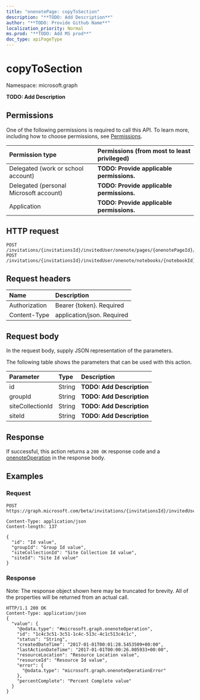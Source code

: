 ```yaml
---
title: "onenotePage: copyToSection"
description: "**TODO: Add Description**"
author: "**TODO: Provide Github Name**"
localization_priority: Normal
ms.prod: "**TODO: Add MS prod**"
doc_type: apiPageType
---
```


# copyToSection

Namespace: microsoft.graph

**TODO: Add Description**

## Permissions
One of the following permissions is required to call this API. To learn more, including how to choose permissions, see [Permissions](/concepts/permissions-reference.md).

|Permission type|Permissions (from most to least privileged)|
|:---|:---|
|Delegated (work or school account)|**TODO: Provide applicable permissions.**|
|Delegated (personal Microsoft account)|**TODO: Provide applicable permissions.**|
|Application|**TODO: Provide applicable permissions.**|

## HTTP request
<!-- {
  "blockType": "ignored"
}
-->
``` http
POST /invitations/{invitationsId}/invitedUser/onenote/pages/{onenotePageId}/copyToSection
POST /invitations/{invitationsId}/invitedUser/onenote/notebooks/{notebookId}/sections/{onenoteSectionId}/pages/{onenotePageId}/copyToSection
```

## Request headers
|Name|Description|
|:---|:---|
|Authorization|Bearer {token}. Required|
|Content-Type|application/json. Required|

## Request body
In the request body, supply JSON representation of the parameters.

The following table shows the parameters that can be used with this action.

|Parameter|Type|Description|
|:---|:---|:---|
|id|String|**TODO: Add Description**|
|groupId|String|**TODO: Add Description**|
|siteCollectionId|String|**TODO: Add Description**|
|siteId|String|**TODO: Add Description**|



## Response
If successful, this action returns a `200 OK` response code and a [onenoteOperation](../resources/onenoteoperation.md) in the response body.

## Examples

### Request
<!-- {
  "blockType": "request",
  "name": "onenotepage_copytosection"
}
-->
``` http
POST https://graph.microsoft.com/beta/invitations/{invitationsId}/invitedUser/onenote/pages/{onenotePageId}/copyToSection

Content-Type: application/json
Content-length: 137

{
  "id": "Id value",
  "groupId": "Group Id value",
  "siteCollectionId": "Site Collection Id value",
  "siteId": "Site Id value"
}
```

### Response
Note: The response object shown here may be truncated for brevity. All of the properties will be returned from an actual call.
<!-- {
  "blockType": "response",
  "truncated": true,
  "@odata.type": "microsoft.graph.onenoteoperation"
}
-->
``` http
HTTP/1.1 200 OK
Content-Type: application/json
{
  "value": {
    "@odata.type": "#microsoft.graph.onenoteOperation",
    "id": "1c4c3c51-3c51-1c4c-513c-4c1c513c4c1c",
    "status": "String",
    "createdDateTime": "2017-01-01T00:01:28.5453509+00:00",
    "lastActionDateTime": "2017-01-01T00:00:26.005933+00:00",
    "resourceLocation": "Resource Location value",
    "resourceId": "Resource Id value",
    "error": {
      "@odata.type": "microsoft.graph.onenoteOperationError"
    },
    "percentComplete": "Percent Complete value"
  }
}
```


